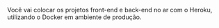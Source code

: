 Você vai colocar os projetos front-end e back-end no ar com o Heroku, utilizando o Docker em ambiente de produção.
